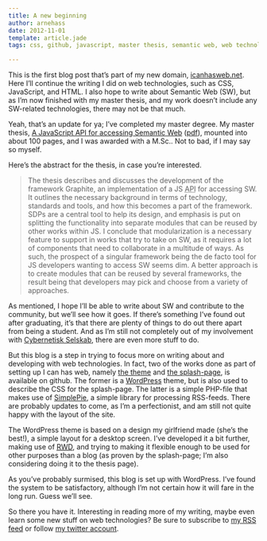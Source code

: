 ```yaml
---
title: A new beginning
author: arnehass
date: 2012-11-01
template: article.jade
tags: css, github, javascript, master thesis, semantic web, web technologies

---
```


<p>This is the first blog post that’s part of my new domain, <a href="http://icanhasweb.net/">icanhasweb.net</a>. Here I’ll continue the writing I did on web technologies, such as CSS, JavaScript, and HTML. I also hope to write about Semantic Web (SW), but as I’m now finished with my master thesis, and my work doesn’t include any SW-related technologies, there may not be that much.</p>
<p>Yeah, that’s an update for ya; I’ve completed my master degree. My master thesis, <a href="http://icanhasweb.net/graphitethesis">A JavaScript API for accessing Semantic Web</a> (<a href="http://icanhasweb.net/graphite/thesis.pdf">pdf</a>), mounted into about 100 pages, and I was awarded with a M.Sc.. Not to bad, if I may say so myself.</p>
<span class="more"></span>
<p>Here’s the abstract for the thesis, in case you’re interested.</p>
<blockquote><p>The thesis describes and discusses the development of the framework Graphite, an implementation of a JS&nbsp;<abbr title="Application Programming Interface">API</abbr>&nbsp;for accessing SW. It outlines the necessary background in terms of technology, standards and tools, and how this becomes a part of the framework. SDPs are a central tool to help its design, and emphasis is put on splitting the functionality into separate modules that can be reused by other works within JS. I conclude that modularization is a necessary feature to support in works that try to take on SW, as it requires a lot of components that need to collaborate in a multitude of ways. As such, the prospect of a singular framework being the de facto tool for JS developers wanting to access SW seems dim. A better approach is to create modules that can be reused by several frameworks, the result being that developers may pick and choose from a variety of approaches.</p></blockquote>
<p>As mentioned, I hope I’ll be able to write about SW and contribute to the community, but we’ll see how it goes. If there’s something I’ve found out after graduating, it’s that there are plenty of things to do out there apart from being a student. And as I’m still not completely out of my involvement with <a href="http://cyb.no/">Cybernetisk Selskab</a>, there are even more stuff to do.</p>
<p>But this blog is a step in trying to focus more on writing about and developing with web technologies. In fact, two of the works done as part of setting up I can has web, namely <a href="https://github.com/megoth/minimalist">the theme</a> and <a href="https://github.com/megoth/icanhasweb-splash">the splash-page</a>, is available on github. The former is a <a href="http://wordpress.org/">WordPress</a> theme, but is also used to describe the CSS for the splash-page. The latter is a simple PHP-file that makes use of <a href="http://www.simplepie.org/">SimplePie</a>, a simple library for processing RSS-feeds. There are probably updates to come, as I’m a perfectionist, and am still not quite happy with the layout of the site.</p>
<p>The WordPress theme is based on a design my girlfriend made (she’s the best!), a simple layout for a desktop screen. I’ve developed it a bit further, making use of <abbr title="Responsive Web Design"><a href="http://en.wikipedia.org/wiki/Responsive_web_design">RWD</a></abbr>, and trying to making it flexible enough to be used for other purposes than a blog (as proven by the splash-page; I’m also considering doing it to the thesis page).</p>
<p>As you’ve probably surmised, this blog is set up with WordPress. I’ve found the system to be satisfactory, although I’m not certain how it will fare in the long run. Guess we’ll see.</p>
<p>So there you have it. Interesting in reading more of my writing, maybe even learn some new stuff on web technologies? Be sure to subscribe to <a href="http://icanhasweb.net/blog/feed/">my RSS feed</a> or follow <a href="https://twitter.com/icanhasweb">my twitter account</a>.</p>